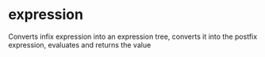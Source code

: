 # expression
Converts infix expression into an expression tree, converts it into the postfix expression, evaluates and returns the value
